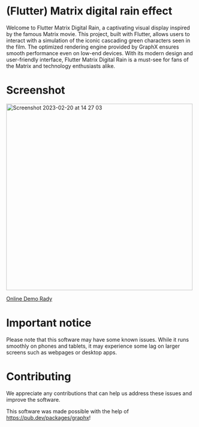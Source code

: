 # (Flutter) Matrix digital rain effect

Welcome to Flutter Matrix Digital Rain, a captivating visual display inspired by the famous Matrix movie. This project, built with Flutter, allows users to interact with a simulation of the iconic cascading green characters seen in the film. The optimized rendering engine provided by GraphX ensures smooth performance even on low-end devices. With its modern design and user-friendly interface, Flutter Matrix Digital Rain is a must-see for fans of the Matrix and technology enthusiasts alike.

# Screenshot

<img width="497" alt="Screenshot 2023-02-20 at 14 27 03" src="https://user-images.githubusercontent.com/10958931/220121557-ea492ce4-8ee8-4ae9-bd28-b81549045321.png">

[Online Demo Rady](https://msxenon.github.io/flutter-matrix-digital-rain-effect/#/)

# Important notice
Please note that this software may have some known issues. While it runs smoothly on phones and tablets, it may experience some lag on larger screens such as webpages or desktop apps.

# Contributing
We appreciate any contributions that can help us address these issues and improve the software.

This software was made possible with the help of https://pub.dev/packages/graphx!
